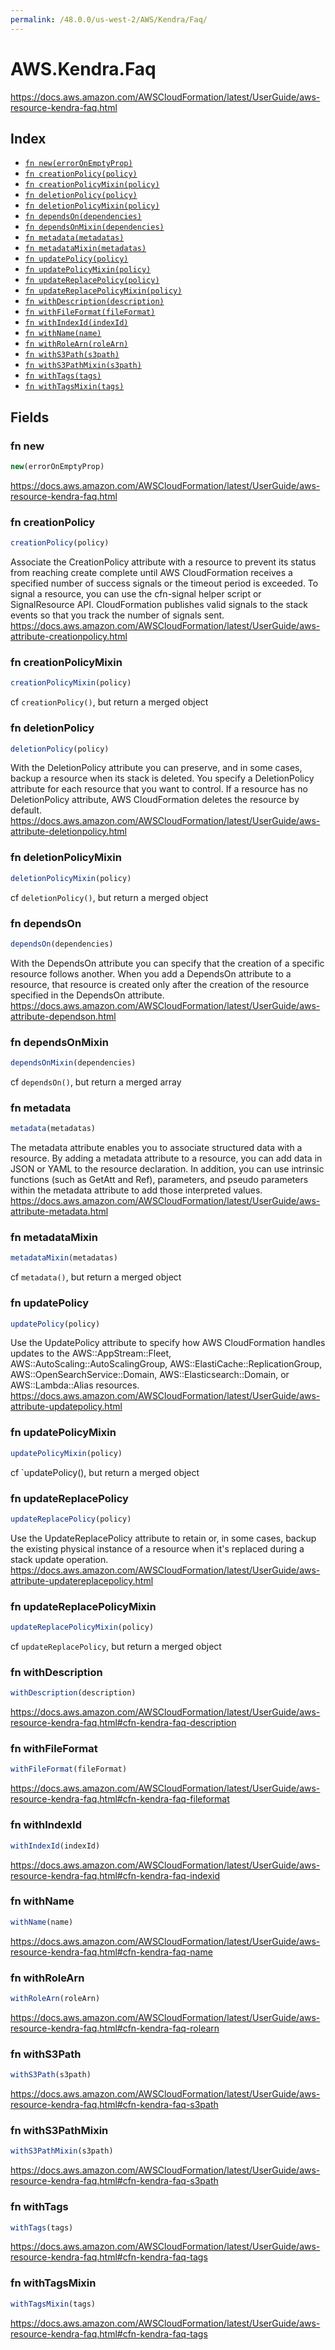 ```yaml
---
permalink: /48.0.0/us-west-2/AWS/Kendra/Faq/
---
```


# AWS.Kendra.Faq

https://docs.aws.amazon.com/AWSCloudFormation/latest/UserGuide/aws-resource-kendra-faq.html

## Index

* [`fn new(errorOnEmptyProp)`](#fn-new)
* [`fn creationPolicy(policy)`](#fn-creationpolicy)
* [`fn creationPolicyMixin(policy)`](#fn-creationpolicymixin)
* [`fn deletionPolicy(policy)`](#fn-deletionpolicy)
* [`fn deletionPolicyMixin(policy)`](#fn-deletionpolicymixin)
* [`fn dependsOn(dependencies)`](#fn-dependson)
* [`fn dependsOnMixin(dependencies)`](#fn-dependsonmixin)
* [`fn metadata(metadatas)`](#fn-metadata)
* [`fn metadataMixin(metadatas)`](#fn-metadatamixin)
* [`fn updatePolicy(policy)`](#fn-updatepolicy)
* [`fn updatePolicyMixin(policy)`](#fn-updatepolicymixin)
* [`fn updateReplacePolicy(policy)`](#fn-updatereplacepolicy)
* [`fn updateReplacePolicyMixin(policy)`](#fn-updatereplacepolicymixin)
* [`fn withDescription(description)`](#fn-withdescription)
* [`fn withFileFormat(fileFormat)`](#fn-withfileformat)
* [`fn withIndexId(indexId)`](#fn-withindexid)
* [`fn withName(name)`](#fn-withname)
* [`fn withRoleArn(roleArn)`](#fn-withrolearn)
* [`fn withS3Path(s3path)`](#fn-withs3path)
* [`fn withS3PathMixin(s3path)`](#fn-withs3pathmixin)
* [`fn withTags(tags)`](#fn-withtags)
* [`fn withTagsMixin(tags)`](#fn-withtagsmixin)

## Fields

### fn new

```ts
new(errorOnEmptyProp)
```

https://docs.aws.amazon.com/AWSCloudFormation/latest/UserGuide/aws-resource-kendra-faq.html

### fn creationPolicy

```ts
creationPolicy(policy)
```

Associate the CreationPolicy attribute with a resource to prevent its status from reaching create complete until AWS CloudFormation receives a specified number of success signals or the timeout period is exceeded. To signal a resource, you can use the cfn-signal helper script or SignalResource API. CloudFormation publishes valid signals to the stack events so that you track the number of signals sent. 
https://docs.aws.amazon.com/AWSCloudFormation/latest/UserGuide/aws-attribute-creationpolicy.html

### fn creationPolicyMixin

```ts
creationPolicyMixin(policy)
```

cf `creationPolicy()`, but return a merged object

### fn deletionPolicy

```ts
deletionPolicy(policy)
```

With the DeletionPolicy attribute you can preserve, and in some cases, backup a resource when its stack is deleted. You specify a DeletionPolicy attribute for each resource that you want to control. If a resource has no DeletionPolicy attribute, AWS CloudFormation deletes the resource by default. 
https://docs.aws.amazon.com/AWSCloudFormation/latest/UserGuide/aws-attribute-deletionpolicy.html

### fn deletionPolicyMixin

```ts
deletionPolicyMixin(policy)
```

cf `deletionPolicy()`, but return a merged object

### fn dependsOn

```ts
dependsOn(dependencies)
```

With the DependsOn attribute you can specify that the creation of a specific resource follows another. When you add a DependsOn attribute to a resource, that resource is created only after the creation of the resource specified in the DependsOn attribute. 
https://docs.aws.amazon.com/AWSCloudFormation/latest/UserGuide/aws-attribute-dependson.html

### fn dependsOnMixin

```ts
dependsOnMixin(dependencies)
```

cf `dependsOn()`, but return a merged array

### fn metadata

```ts
metadata(metadatas)
```

The metadata attribute enables you to associate structured data with a resource. By adding a metadata attribute to a resource, you can add data in JSON or YAML to the resource declaration. In addition, you can use intrinsic functions (such as GetAtt and Ref), parameters, and pseudo parameters within the metadata attribute to add those interpreted values. 
https://docs.aws.amazon.com/AWSCloudFormation/latest/UserGuide/aws-attribute-metadata.html

### fn metadataMixin

```ts
metadataMixin(metadatas)
```

cf `metadata()`, but return a merged object

### fn updatePolicy

```ts
updatePolicy(policy)
```

Use the UpdatePolicy attribute to specify how AWS CloudFormation handles updates to the AWS::AppStream::Fleet, AWS::AutoScaling::AutoScalingGroup, AWS::ElastiCache::ReplicationGroup, AWS::OpenSearchService::Domain, AWS::Elasticsearch::Domain, or AWS::Lambda::Alias resources. 
https://docs.aws.amazon.com/AWSCloudFormation/latest/UserGuide/aws-attribute-updatepolicy.html

### fn updatePolicyMixin

```ts
updatePolicyMixin(policy)
```

cf `updatePolicy(), but return a merged object

### fn updateReplacePolicy

```ts
updateReplacePolicy(policy)
```

Use the UpdateReplacePolicy attribute to retain or, in some cases, backup the existing physical instance of a resource when it's replaced during a stack update operation. 
https://docs.aws.amazon.com/AWSCloudFormation/latest/UserGuide/aws-attribute-updatereplacepolicy.html

### fn updateReplacePolicyMixin

```ts
updateReplacePolicyMixin(policy)
```

cf `updateReplacePolicy`, but return a merged object

### fn withDescription

```ts
withDescription(description)
```

https://docs.aws.amazon.com/AWSCloudFormation/latest/UserGuide/aws-resource-kendra-faq.html#cfn-kendra-faq-description

### fn withFileFormat

```ts
withFileFormat(fileFormat)
```

https://docs.aws.amazon.com/AWSCloudFormation/latest/UserGuide/aws-resource-kendra-faq.html#cfn-kendra-faq-fileformat

### fn withIndexId

```ts
withIndexId(indexId)
```

https://docs.aws.amazon.com/AWSCloudFormation/latest/UserGuide/aws-resource-kendra-faq.html#cfn-kendra-faq-indexid

### fn withName

```ts
withName(name)
```

https://docs.aws.amazon.com/AWSCloudFormation/latest/UserGuide/aws-resource-kendra-faq.html#cfn-kendra-faq-name

### fn withRoleArn

```ts
withRoleArn(roleArn)
```

https://docs.aws.amazon.com/AWSCloudFormation/latest/UserGuide/aws-resource-kendra-faq.html#cfn-kendra-faq-rolearn

### fn withS3Path

```ts
withS3Path(s3path)
```

https://docs.aws.amazon.com/AWSCloudFormation/latest/UserGuide/aws-resource-kendra-faq.html#cfn-kendra-faq-s3path

### fn withS3PathMixin

```ts
withS3PathMixin(s3path)
```

https://docs.aws.amazon.com/AWSCloudFormation/latest/UserGuide/aws-resource-kendra-faq.html#cfn-kendra-faq-s3path

### fn withTags

```ts
withTags(tags)
```

https://docs.aws.amazon.com/AWSCloudFormation/latest/UserGuide/aws-resource-kendra-faq.html#cfn-kendra-faq-tags

### fn withTagsMixin

```ts
withTagsMixin(tags)
```

https://docs.aws.amazon.com/AWSCloudFormation/latest/UserGuide/aws-resource-kendra-faq.html#cfn-kendra-faq-tags